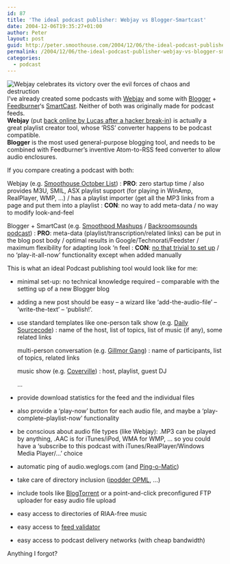 ```yaml
---
id: 87
title: 'The ideal podcast publisher: Webjay vs Blogger-Smartcast'
date: 2004-12-06T19:35:27+01:00
author: Peter
layout: post
guid: http://peter.smoothouse.com/2004/12/06/the-ideal-podcast-publisher-webjay-vs-blogger-smartcast/
permalink: /2004/12/06/the-ideal-podcast-publisher-webjay-vs-blogger-smartcast/
categories:
  - podcast
---
```

<img src="http://www.pixagogo.com/S5!bRz4QtUrC!0cKRPzv2cNCW74mxy19wEF5qX4c!JcBYy-y-SS5QoLkS1OaldI0UDDBU5!hbTv9SpoxIlurO004bTiCNc9tHfDUulXQ7IaH8_/celebrate.jpg" style="float: right" alt="Webjay celebrates its victory over the evil forces of chaos and destruction" />I&#8217;ve already created some podcasts with [Webjay](http://webjay.org) and some with [Blogger](http://www.blogger.com) + [Feedburner](http://www.feedburner.com)&#8216;s [SmartCast](http://www.burningdoor.com/feedburner/archives/000812.html). Neither of both was originally made for podcast feeds.  
**Webjay** (put [back online by Lucas after a hacker break-in](http://webjay-in-exile.blogspot.com/)) is actually a great playlist creator tool, whose &#8216;RSS&#8217; converter happens to be podcast compatible.  
**Blogger** is the most used general-purpose blogging tool, and needs to be combined with Feedburner&#8217;s inventive Atom-to-RSS feed converter to allow audio enclosures.

If you compare creating a podcast with both:

Webjay (e.g. [Smoothouse October List](http://webjay.org/by/pforret/smoothouse_oct_2004))
:   **PRO**: zero startup time / also provides M3U, SMIL, ASX playlist support (for playing in WinAmp, RealPlayer, WMP, &#8230;) / has a playlist importer (get all the MP3 links from a page and put them into a playlist
:   **CON**: no way to add meta-data / no way to modify look-and-feel

Blogger + SmartCast (e.g. [Smoothpod Mashups](http://mashup.xampled.com) / [Backroomsounds podcast](http://backroomsounds.blogspot.com))
:   **PRO**: meta-data (playlist/transcription/related links) can be put in the blog post body / optimal results in Google/Technorati/Feedster / maximum flexibility for adapting look &#8216;n feel
:   **CON**: [no that trivial to set up](http://blog.forret.com/2004/10/how-to-podcast-with-blogger-and-smartcast/) / no &#8216;play-it-all-now&#8217; functionality except when added manually

This is what an ideal Podcast publishing tool would look like for me:

  * minimal set-up: no technical knowledge required &#8211; comparable with the setting up of a new Blogger blog
  * adding a new post should be easy &#8211; a wizard like &#8216;add-the-audio-file&#8217; &#8211; &#8216;write-the-text&#8217; &#8211; &#8216;publish!&#8217;.
  * use standard templates like 
    one-person talk show (e.g. [Daily Sourcecode](http://radio.weblogs.com/0001014/categories/dailySourceCode/))
    :   name of the host, list of topics, list of music (if any), some related links
    
    multi-person conversation (e.g. [Gillmor Gang](http://www.itconversations.com/series/gillmorgang.html))
    :   name of participants, list of topics, related links
    
    music show (e.g. [Coverville](http://www.coverville.com/))
    :   host, playlist, guest DJ
    
    &#8230;

  * provide download statistics for the feed and the individual files
  * also provide a &#8216;play-now&#8217; button for each audio file, and maybe a &#8216;play-complete-playlist-now&#8217; functionality
  * be conscious about audio file types (like Webjay): .MP3 can be played by anything, .AAC is for iTunes/iPod, WMA for WMP, &#8230; so you could have a &#8216;subscribe to this podcast with iTunes/RealPlayer/Windows Media Player/&#8230;&#8217; choice
  * automatic ping of audio.weglogs.com (and [Ping-o-Matic](http://pingomatic.com/))
  * take care of directory inclusion ([ipodder OPML](http://www.ipodder.org/directory/4/podcasts), &#8230;)
  * include tools like [BlogTorrent](http://www.blogtorrent.com) or a point-and-click preconfigured FTP uploader for easy audio file upload
  * easy access to directories of RIAA-free music
  * easy access to [feed validator](http://audio.weblogs.com/feedDebug.html)
  * easy access to podcast delivery networks (with cheap bandwidth)

Anything I forgot?